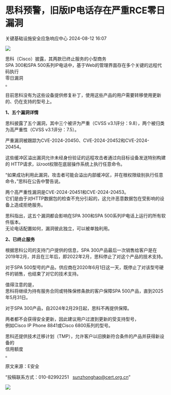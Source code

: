 #  思科预警，旧版IP电话存在严重RCE零日漏洞   
 关键基础设施安全应急响应中心   2024-08-12 16:07  
  
![](https://mmbiz.qpic.cn/sz_mmbiz_png/iaz5iaQYxGogu58PSialfxlPibKRibrnETqPYemZuqvAZKsd2kolLhzRZWt7Sf3JiblxAK57PH8qz2Nwibo4xicdxpE4EA/640?wx_fmt=png&from=appmsg "")  
  
思科（Cisco）披露，其两款已终止服务的小型商务  
SPA 300和SPA 500系列IP电话中，基于Web的管理界面存在多个关键的远程代码执行  
零日漏洞  
。  
  
目前思科没有为这些设备提供修复补丁，使用这些产品的用户需要转移使用更新的、仍在支持的型号上。  
  
**1、五个漏洞详情**  
  
思科披露了五个漏洞，其中三个被评为严重（CVSS v3.1评分：9.8），两个被归类为高严重性（CVSS v3.1评分：7.5）。  
  
严重漏洞被跟踪为CVE-2024-20450、CVE-2024-20452和CVE-2024-20454。  
  
这些缓冲区溢出漏洞允许未经身份验证的远程攻击者通过向目标设备发送特别构建的 HTTP请求，以root权限在底层操作系统上执行任意命令。  
  
“如果成功利用此漏洞，攻击者可能会溢出内部缓冲区，并在根权限级别执行任意命令，”思科在公告中警告说。  
  
两个高严重性漏洞是CVE-2024-20451和CVE-2024-20453。  
它们是由于对HTTP数据包的检查不充分引起的，这允许恶意数据包在受影响的设备上造成拒绝服务。  
  
思科指出，这五个漏洞都会影响在SPA 300和SPA 500系列IP电话上运行的所有软件版本。  
无论电话配置如何，漏洞彼此独立，可以被单独利用。  
  
**2、已终止服务**  
  
根据思科公司的支持门户提供的信息，SPA 300产品最后一次销售给客户是在2019年2月，并且在三年后，即2022年2月，思科停止了对这个产品的技术支持。  
  
对于SPA 500型号的产品，供应商在2020年6月1日这一天，既停止了对该型号硬件的销售，也结束了对它的技术支持。  
  
值得注意的是，  
思科将继续为持有服务合同或特殊保修条款的客户保障SPA 500产品，直到2025年5月31日。  
  
对于SPA 300产品，自2024年2月29日起，思科不再提供保障。  
  
两者都不会获得安全更新，因此建议用户过渡到更新的受支持型号，  
例如Cisco IP Phone 8841或Cisco 6800系列的型号。  
  
思科还提供技术迁移计划（TMP），允许客户以旧换新符合条件的产品并获得新设备的  
信用额度  
。  
  
  
  
原文来源：E安全  
  
“投稿联系方式：010-82992251   sunzhonghao@cert.org.cn”  
  
![](https://mmbiz.qpic.cn/sz_mmbiz_jpg/iaz5iaQYxGogvC8qicuLNlkT5ibJnwu1leQiabRVqFk4Sb3q1fqrDhicLBNAqVY4REuTetY1zBYuUdic0nVhZR4FHpAfg/640?wx_fmt=other&wxfrom=5&wx_lazy=1&wx_co=1&tp=webp "")  
  
  
